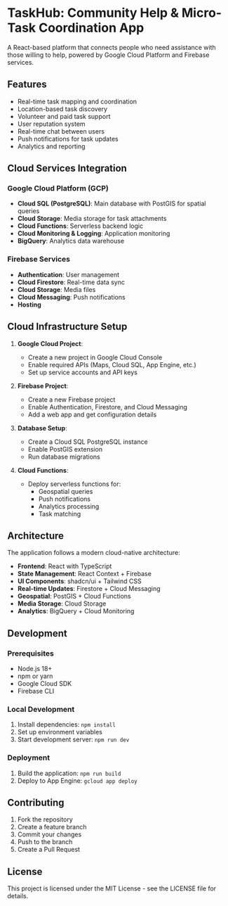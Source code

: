 # TaskHub: Community Help & Micro-Task Coordination App

A React-based platform that connects people who need assistance with those willing to help, powered by Google Cloud Platform and Firebase services.

## Features

- Real-time task mapping and coordination
- Location-based task discovery
- Volunteer and paid task support
- User reputation system
- Real-time chat between users
- Push notifications for task updates
- Analytics and reporting

## Cloud Services Integration

### Google Cloud Platform (GCP)
- **Cloud SQL (PostgreSQL)**: Main database with PostGIS for spatial queries
- **Cloud Storage**: Media storage for task attachments
- **Cloud Functions**: Serverless backend logic
- **Cloud Monitoring & Logging**: Application monitoring
- **BigQuery**: Analytics data warehouse

### Firebase Services
- **Authentication**: User management
- **Cloud Firestore**: Real-time data sync
- **Cloud Storage**: Media files
- **Cloud Messaging**: Push notifications
- **Hosting**

## Cloud Infrastructure Setup

1. **Google Cloud Project**:
   - Create a new project in Google Cloud Console
   - Enable required APIs (Maps, Cloud SQL, App Engine, etc.)
   - Set up service accounts and API keys

2. **Firebase Project**:
   - Create a new Firebase project
   - Enable Authentication, Firestore, and Cloud Messaging
   - Add a web app and get configuration details

3. **Database Setup**:
   - Create a Cloud SQL PostgreSQL instance
   - Enable PostGIS extension
   - Run database migrations

4. **Cloud Functions**:
   - Deploy serverless functions for:
     - Geospatial queries
     - Push notifications
     - Analytics processing
     - Task matching

## Architecture

The application follows a modern cloud-native architecture:

- **Frontend**: React with TypeScript
- **State Management**: React Context + Firebase
- **UI Components**: shadcn/ui + Tailwind CSS
- **Real-time Updates**: Firestore + Cloud Messaging
- **Geospatial**: PostGIS + Cloud Functions
- **Media Storage**: Cloud Storage
- **Analytics**: BigQuery + Cloud Monitoring

## Development

### Prerequisites
- Node.js 18+
- npm or yarn
- Google Cloud SDK
- Firebase CLI

### Local Development
1. Install dependencies: `npm install`
2. Set up environment variables
3. Start development server: `npm run dev`

### Deployment
1. Build the application: `npm run build`
2. Deploy to App Engine: `gcloud app deploy`

## Contributing

1. Fork the repository
2. Create a feature branch
3. Commit your changes
4. Push to the branch
5. Create a Pull Request

## License

This project is licensed under the MIT License - see the LICENSE file for details.
